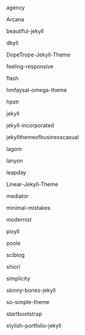 agency

Arcana

beautiful-jekyll

dbyll

DopeTrope-Jekyll-Theme

feeling-responsive

flash

hmfaysal-omega-theme

hpstr

jekyll

jekyll-incorporated

jekyllthemeofbusinesscasual

lagom

lanyon

leapday

Linear-Jekyll-Theme

mediator

minimal-mistakes

modernist

pixyll

poole

sciblog

shiori

simplicity

skinny-bones-jekyll

so-simple-theme

startbootstrap

stylish-portfolio-jekyll

